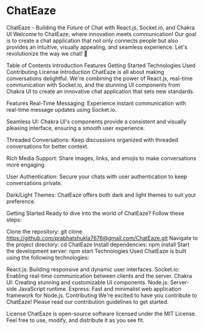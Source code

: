# ChatEaze
ChatEaze - Building the Future of Chat with React.js, Socket.io, and Chakra UI
Welcome to ChatEaze, where innovation meets communication! Our goal is to create a chat application that not only connects people but also provides an intuitive, visually appealing, and seamless experience. Let's revolutionize the way we chat! 🚀

Table of Contents
Introduction
Features
Getting Started
Technologies Used
Contributing
License
Introduction
ChatEaze is all about making conversations delightful. We're combining the power of React.js, real-time communication with Socket.io, and the stunning UI components from Chakra UI to create an innovative chat application that sets new standards.

Features
Real-Time Messaging: Experience instant communication with real-time message updates using Socket.io.

Seamless UI: Chakra UI's components provide a consistent and visually pleasing interface, ensuring a smooth user experience.

Threaded Conversations: Keep discussions organized with threaded conversations for better context.

Rich Media Support: Share images, links, and emojis to make conversations more engaging.

User Authentication: Secure your chats with user authentication to keep conversations private.

Dark/Light Themes: ChatEaze offers both dark and light themes to suit your preference.

Getting Started
Ready to dive into the world of ChatEaze? Follow these steps:

Clone the repository: git clone https://github.com/prabhatshukla7676@gmail.com/ChatEaze.git
Navigate to the project directory: cd ChatEaze
Install dependencies: npm install
Start the development server: npm start
Technologies Used
ChatEaze is built using the following technologies:

React.js: Building responsive and dynamic user interfaces.
Socket.io: Enabling real-time communication between clients and the server.
Chakra UI: Creating stunning and customizable UI components.
Node.js: Server-side JavaScript runtime.
Express: Fast and minimalist web application framework for Node.js.
Contributing
We're excited to have you contribute to ChatEaze! Please read our contribution guidelines to get started.

License
ChatEaze is open-source software licensed under the MIT License. Feel free to use, modify, and distribute it as you see fit.

